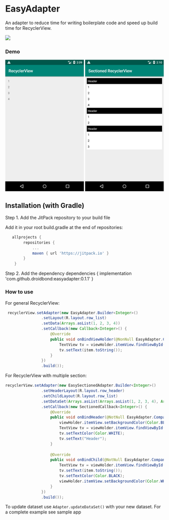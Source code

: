 # EasyAdapter
An adapter to reduce time for writing boilerplate code and speed up build time for RecyclerView.

[![](https://jitpack.io/v/droidbond/LoadingButton.svg)](https://jitpack.io/v/droidbond/LoadingButton)

### Demo
<img src="https://github.com/droidbond/easyadapter/blob/master/device-2019-01-01-141001.png" width="250"> <img src="https://github.com/droidbond/easyadapter/blob/master/device-2019-01-01-141017.png" width="250">

## Installation (with Gradle)
Step 1. Add the JitPack repository to your build file

Add it in your root build.gradle at the end of repositories:
```groovy
   allprojects {
		repositories {
			...
			maven { url 'https://jitpack.io' }
		}
	}
```
Step 2. Add the dependency
dependencies {
		implementation 'com.github.droidbond:easyadapter:0.1.1'
	}
	
### How to use

For general RecyclerView:

```java
 recyclerView.setAdapter(new EasyAdapter.Builder<Integer>()
                .setLayout(R.layout.row_list)
                .setData(Arrays.asList(1, 2, 3, 4))
                .setCallback(new Callback<Integer>() {
                    @Override
                    public void onBindViewHolder(@NonNull EasyAdapter.Companion.ViewHolder viewHolder, @NonNull View itemView, int position, Integer item) {
                        TextView tv = viewHolder.itemView.findViewById(R.id.textView);
                        tv.setText(item.toString());
                    }
                })
                .build());

```

For RecyclerView with multiple section:

```java
recyclerView.setAdapter(new EasySectionedAdapter.Builder<Integer>()
                .setHeaderLayout(R.layout.row_header)
                .setChildLayout(R.layout.row_list)
                .setDataSet(Arrays.asList(Arrays.asList(1, 2, 3, 4), Arrays.asList(1, 2), Arrays.asList(1, 2, 3)))
                .setCallback(new SectionedCallback<Integer>() {
                    @Override
                    public void onBindHeader(@NotNull EasyAdapter.Companion.ViewHolder viewHolder, int section) {
                        viewHolder.itemView.setBackgroundColor(Color.BLACK);
                        TextView tv = viewHolder.itemView.findViewById(R.id.textView);
                        tv.setTextColor(Color.WHITE);
                        tv.setText("Header");
                    }

                    @Override
                    public void onBindChild(@NotNull EasyAdapter.Companion.ViewHolder viewHolder, int section, int positionInSection, int position, Integer item) {
                        TextView tv = viewHolder.itemView.findViewById(R.id.textView);
                        tv.setText(item.toString());
                        tv.setTextColor(Color.BLACK);
                        viewHolder.itemView.setBackgroundColor(Color.WHITE);
                    }
                })
                .build());
```

To update dataset use ```Adapter.updateDataSet()``` with your new dataset.
For a complete example see sample app
